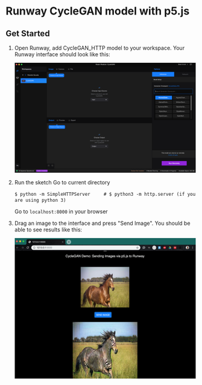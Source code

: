 # Runway CycleGAN model with p5.js

## Get Started
1. Open Runway, add CycleGAN_HTTP model to your workspace.
    Your Runway interface should look like this:

    <img src="images/interface.png" width="500">

3. Run the sketch
    Go to current directory
    ```
    $ python -m SimpleHTTPServer     # $ python3 -m http.server (if you are using python 3)
    ```
    Go to `localhost:8000` in your browser
4. Drag an image to the interface and press "Send Image".
    You should be able to see results like this:
    
    <img src="images/header.png" width="500">